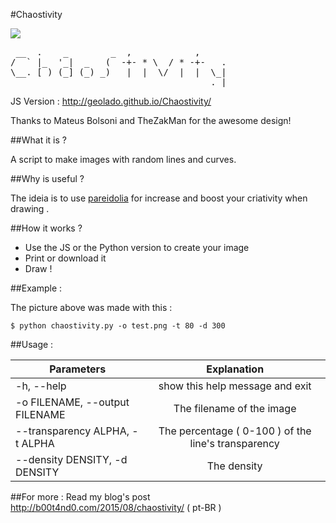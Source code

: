 #Chaostivity

![](http://b00t4nd0.com/wp-content/uploads/2015/08/test.png)


<pre> __  .    _        _  ,            ,    
/  ` |_  '_|  _   (  -+- * \  / * -+-   .
\__. [ ) (_] (_) _)   |  |  \/  |  |  \_|
                                      ._| 
</pre>

JS Version : http://geolado.github.io/Chaostivity/

Thanks to Mateus Bolsoni and TheZakMan for the awesome design!

##What it is ?

A script to make images with random lines and curves.

##Why is useful ?

The ideia is to use [pareidolia](https://en.wikipedia.org/wiki/Pareidolia) for increase and boost your criativity when drawing .

##How it works ?

- Use the JS or the Python version to create your image 
- Print or download it
- Draw !

##Example :

The picture above was made with this :

`$ python chaostivity.py -o test.png -t 80 -d 300`

##Usage :

| Parameters        | Explanation
|-------------------|:----------------------------------:|
|-h, --help         |   show this help message and exit       
|-o FILENAME, --output FILENAME  | The filename of the image         
|--transparency ALPHA, -t ALPHA | The percentage ( 0-100 ) of the line's transparency
|--density DENSITY, -d DENSITY | The density|number of lines


##For more :
Read my blog's post http://b00t4nd0.com/2015/08/chaostivity/ ( pt-BR )

